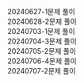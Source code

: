 20240627-1문제 풀이<br>
20240628-2문제 풀이<br>
20240703-1문제 풀이<br>
20240704-3문제 풀이<br>
20240705-2문제 풀이<br>
20240706-4문제 풀이<br>
20240707-2문제 풀이<br>
